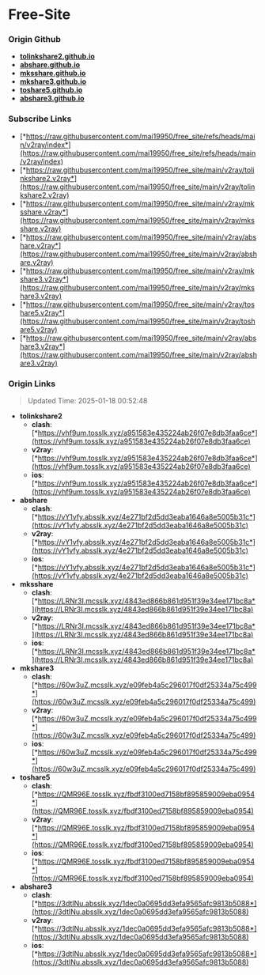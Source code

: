 # Free-Site

### Origin Github

- [**tolinkshare2.github.io**](https://github.com/tolinkshare2/tolinkshare2.github.io)
- [**abshare.github.io**](https://github.com/abshare/abshare.github.io)
- [**mksshare.github.io**](https://github.com/mksshare/mksshare.github.io)
- [**mkshare3.github.io**](https://github.com/mkshare3/mkshare3.github.io)
- [**toshare5.github.io**](https://github.com/toshare5/toshare5.github.io)
- [**abshare3.github.io**](https://github.com/abshare3/abshare3.github.io)

### Subscribe Links

- [*https://raw.githubusercontent.com/mai19950/free_site/refs/heads/main/v2ray/index*](https://raw.githubusercontent.com/mai19950/free_site/refs/heads/main/v2ray/index)
- [*https://raw.githubusercontent.com/mai19950/free_site/main/v2ray/tolinkshare2.v2ray*](https://raw.githubusercontent.com/mai19950/free_site/main/v2ray/tolinkshare2.v2ray)
- [*https://raw.githubusercontent.com/mai19950/free_site/main/v2ray/mksshare.v2ray*](https://raw.githubusercontent.com/mai19950/free_site/main/v2ray/mksshare.v2ray)
- [*https://raw.githubusercontent.com/mai19950/free_site/main/v2ray/abshare.v2ray*](https://raw.githubusercontent.com/mai19950/free_site/main/v2ray/abshare.v2ray)
- [*https://raw.githubusercontent.com/mai19950/free_site/main/v2ray/mkshare3.v2ray*](https://raw.githubusercontent.com/mai19950/free_site/main/v2ray/mkshare3.v2ray)
- [*https://raw.githubusercontent.com/mai19950/free_site/main/v2ray/toshare5.v2ray*](https://raw.githubusercontent.com/mai19950/free_site/main/v2ray/toshare5.v2ray)
- [*https://raw.githubusercontent.com/mai19950/free_site/main/v2ray/abshare3.v2ray*](https://raw.githubusercontent.com/mai19950/free_site/main/v2ray/abshare3.v2ray)

### Origin Links

> Updated Time: 2025-01-18 00:52:48

- **tolinkshare2**
  - **clash**: [*https://vhf9um.tosslk.xyz/a951583e435224ab26f07e8db3faa6ce*](https://vhf9um.tosslk.xyz/a951583e435224ab26f07e8db3faa6ce)
  - **v2ray**: [*https://vhf9um.tosslk.xyz/a951583e435224ab26f07e8db3faa6ce*](https://vhf9um.tosslk.xyz/a951583e435224ab26f07e8db3faa6ce)
  - **ios**: [*https://vhf9um.tosslk.xyz/a951583e435224ab26f07e8db3faa6ce*](https://vhf9um.tosslk.xyz/a951583e435224ab26f07e8db3faa6ce)
- **abshare**
  - **clash**: [*https://vY1vfy.absslk.xyz/4e271bf2d5dd3eaba1646a8e5005b31c*](https://vY1vfy.absslk.xyz/4e271bf2d5dd3eaba1646a8e5005b31c)
  - **v2ray**: [*https://vY1vfy.absslk.xyz/4e271bf2d5dd3eaba1646a8e5005b31c*](https://vY1vfy.absslk.xyz/4e271bf2d5dd3eaba1646a8e5005b31c)
  - **ios**: [*https://vY1vfy.absslk.xyz/4e271bf2d5dd3eaba1646a8e5005b31c*](https://vY1vfy.absslk.xyz/4e271bf2d5dd3eaba1646a8e5005b31c)
- **mksshare**
  - **clash**: [*https://LRNr3I.mcsslk.xyz/4843ed866b861d951f39e34ee171bc8a*](https://LRNr3I.mcsslk.xyz/4843ed866b861d951f39e34ee171bc8a)
  - **v2ray**: [*https://LRNr3I.mcsslk.xyz/4843ed866b861d951f39e34ee171bc8a*](https://LRNr3I.mcsslk.xyz/4843ed866b861d951f39e34ee171bc8a)
  - **ios**: [*https://LRNr3I.mcsslk.xyz/4843ed866b861d951f39e34ee171bc8a*](https://LRNr3I.mcsslk.xyz/4843ed866b861d951f39e34ee171bc8a)
- **mkshare3**
  - **clash**: [*https://60w3uZ.mcsslk.xyz/e09feb4a5c296017f0df25334a75c499*](https://60w3uZ.mcsslk.xyz/e09feb4a5c296017f0df25334a75c499)
  - **v2ray**: [*https://60w3uZ.mcsslk.xyz/e09feb4a5c296017f0df25334a75c499*](https://60w3uZ.mcsslk.xyz/e09feb4a5c296017f0df25334a75c499)
  - **ios**: [*https://60w3uZ.mcsslk.xyz/e09feb4a5c296017f0df25334a75c499*](https://60w3uZ.mcsslk.xyz/e09feb4a5c296017f0df25334a75c499)
- **toshare5**
  - **clash**: [*https://QMR96E.tosslk.xyz/fbdf3100ed7158bf895859009eba0954*](https://QMR96E.tosslk.xyz/fbdf3100ed7158bf895859009eba0954)
  - **v2ray**: [*https://QMR96E.tosslk.xyz/fbdf3100ed7158bf895859009eba0954*](https://QMR96E.tosslk.xyz/fbdf3100ed7158bf895859009eba0954)
  - **ios**: [*https://QMR96E.tosslk.xyz/fbdf3100ed7158bf895859009eba0954*](https://QMR96E.tosslk.xyz/fbdf3100ed7158bf895859009eba0954)
- **abshare3**
  - **clash**: [*https://3dtINu.absslk.xyz/1dec0a0695dd3efa9565afc9813b5088*](https://3dtINu.absslk.xyz/1dec0a0695dd3efa9565afc9813b5088)
  - **v2ray**: [*https://3dtINu.absslk.xyz/1dec0a0695dd3efa9565afc9813b5088*](https://3dtINu.absslk.xyz/1dec0a0695dd3efa9565afc9813b5088)
  - **ios**: [*https://3dtINu.absslk.xyz/1dec0a0695dd3efa9565afc9813b5088*](https://3dtINu.absslk.xyz/1dec0a0695dd3efa9565afc9813b5088)
